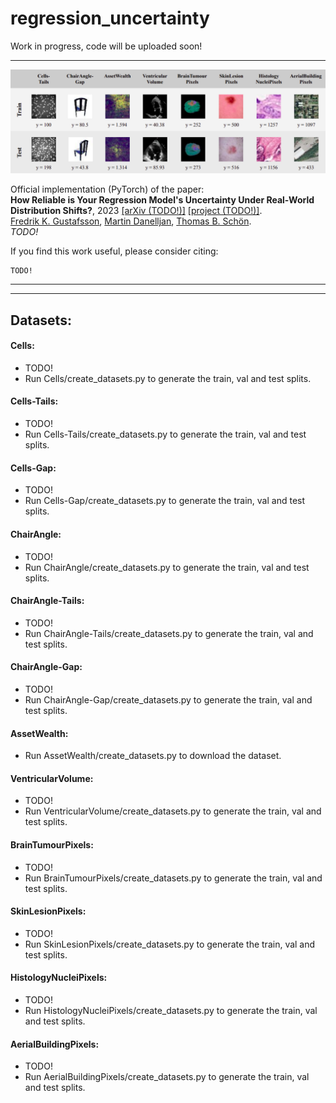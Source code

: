 # regression_uncertainty

Work in progress, code will be uploaded soon!




***

![overview image](regression_uncertainty.png)

Official implementation (PyTorch) of the paper: \
**How Reliable is Your Regression Model's Uncertainty Under Real-World Distribution Shifts?**, 2023 [[arXiv (TODO!)]]() [[project (TODO!)]](). \
[Fredrik K. Gustafsson](http://www.fregu856.com/), [Martin Danelljan](https://martin-danelljan.github.io/), [Thomas B. Schön](http://user.it.uu.se/~thosc112/). \
_TODO!_

If you find this work useful, please consider citing:
```
TODO!
```




***
***

## Datasets:

#### Cells:
- TODO!
- Run Cells/create_datasets.py to generate the train, val and test splits.

#### Cells-Tails:
- TODO!
- Run Cells-Tails/create_datasets.py to generate the train, val and test splits.

#### Cells-Gap:
- TODO!
- Run Cells-Gap/create_datasets.py to generate the train, val and test splits.

#### ChairAngle:
- TODO!
- Run ChairAngle/create_datasets.py to generate the train, val and test splits.

#### ChairAngle-Tails:
- TODO!
- Run ChairAngle-Tails/create_datasets.py to generate the train, val and test splits.

#### ChairAngle-Gap:
- TODO!
- Run ChairAngle-Gap/create_datasets.py to generate the train, val and test splits.

#### AssetWealth:
- Run AssetWealth/create_datasets.py to download the dataset.

#### VentricularVolume:
- TODO!
- Run VentricularVolume/create_datasets.py to generate the train, val and test splits.

#### BrainTumourPixels:
- TODO!
- Run BrainTumourPixels/create_datasets.py to generate the train, val and test splits.

#### SkinLesionPixels:
- TODO!
- Run SkinLesionPixels/create_datasets.py to generate the train, val and test splits.

#### HistologyNucleiPixels:
- TODO!
- Run HistologyNucleiPixels/create_datasets.py to generate the train, val and test splits.

#### AerialBuildingPixels:
- TODO!
- Run AerialBuildingPixels/create_datasets.py to generate the train, val and test splits.
